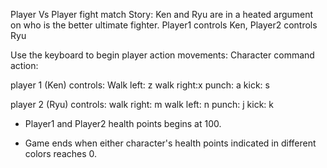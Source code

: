 Player Vs Player fight match
Story:
Ken and Ryu are in a heated argument on who is the better ultimate fighter.
Player1 controls Ken, Player2 controls Ryu

Use the keyboard to begin player action movements:
Character command action:

player 1 (Ken) controls:
Walk left: z
walk right:x
punch: a
kick: s


player 2 (Ryu) controls:
walk right: m
walk left: n
punch: j
kick: k

- Player1 and Player2 health points begins at 100.

- Game ends when either character's health points indicated in
different colors reaches 0.
